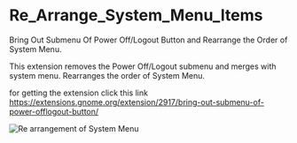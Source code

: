 # Re_Arrange_System_Menu_Items
Bring Out Submenu Of Power Off/Logout Button and Rearrange the Order of System Menu.

This extension removes the Power Off/Logout submenu and merges with system menu. Rearranges the order of System Menu.

for getting the extension click this link https://extensions.gnome.org/extension/2917/bring-out-submenu-of-power-offlogout-button/

![Re arrangement of System Menu](https://i.stack.imgur.com/LoPmy.png)
